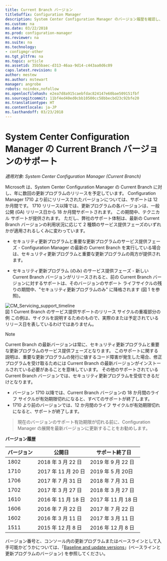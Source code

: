```yaml
---
title: Current Branch バージョン
titleSuffix: Configuration Manager
description: System Center Configuration Manager のバージョン履歴を確認し、提供サービスのフェーズについて説明します。
ms.custom: na
ms.date: 03/22/2018
ms.prod: configuration-manager
ms.reviewer: na
ms.suite: na
ms.technology:
- configmgr-other
ms.tgt_pltfrm: na
ms.topic: article
ms.assetid: 35b5baec-d313-46aa-9d14-c443aa0d6c09
caps.latest.revision: 8
author: mestew
ms.author: mstewart
manager: angrobe
robots: noindex,nofollow
ms.openlocfilehash: e2ea7d8a915caebfdac824147e60bae509151fbf
ms.sourcegitcommit: 11bf4ed40ed0cbb10500cc58bbecbd23c92bfe20
ms.translationtype: HT
ms.contentlocale: ja-JP
ms.lasthandoff: 03/23/2018
---
```

# <a name="support-for-system-center-configuration-manager-current-branch-versions"></a>System Center Configuration Manager の Current Branch バージョンのサポート

*適用対象: System Center Configuration Manager (Current Branch)*

Microsoft は、System Center Configuration Manager の Current Branch に対し、年に数回の更新プログラムのリリースを予定しています。 Configuration Manager 1710 より前にリリースされたバージョンについては、サポートは 12 か月間です。 1710 リリース以降では、更新プログラムの各バージョンは、一般公開 (GA) リリース日から 18 か月間サポートされます。 この期間中、テクニカル サポートが提供されます。 ただし、弊社のサポート体制は、最新の Current Branch バージョンの利用状況に応じて 2 種類のサービス提供フェーズのいずれかが適用されるしくみに変わっています。  

-   セキュリティ更新プログラムと重要な更新プログラムのサービス提供フェーズ - Configuration Manager の最新の Current Branch を実行している場合は、セキュリティ更新プログラムと重要な更新プログラムの両方が提供されます。  

-   セキュリティ更新プログラム (のみ) のサービス提供フェーズ - 新しい Current Branch バージョンがリリースされると、前の Current Branch バージョンに対するサポートは、そのバージョンのサポート ライフサイクルの残りの期間中、"セキュリティ更新プログラムのみ" に降格されます (図 1 を参照)。  

 ![CM&#95;Servicing&#95;support&#95;timeline](media/CM_Servicing_support_timeline1.png "CM_Servicing_support_timeline")  
図 1 Current Branch のサービス提供サポートのリリース サイクルの重複部分の例 この例は、サイクルを説明するためのもので、実際のまたは予定されているリリース日を表しているわけではありません。

> [!NOTE]  
>  Current Branch の最新バージョンは常に、セキュリティ更新プログラムと重要な更新プログラムのサービス提供フェーズとなります。 このサポートに関する説明は、重要な更新プログラムの発行に値するコード障害が発生した場合、修正プログラムを受け取るためには Current Branch の最新バージョンがインストールされている必要があることを意味しています。 その他のサポートされている Current Branch バージョンでは、セキュリティ更新プログラムを受信できるだけとなります。
> - バージョン 1710 以降では、Current Branch バージョンの 18 か月間のライフ サイクルが有効期限切れになると、すべてのサポートが終了します。
> - 1710 より前のバージョンでは、12 か月間のライフ サイクルが有効期限切れになると、サポートが終了します。

> 現在のバージョンのサポート有効期限が切れる前に、Configuration Manager の展開を最新バージョンに更新することをお勧めします。

 **バージョン履歴**  

|バージョン |公開日 |サポート終了日|  
|-------------|-----------------------|----------------------|
|1802|2018 年 3 月 22 日|2019 年 9 月 22 日  
|1710|2017 年 11 月 20 日|2019 年 5 月 20日 |
|1706|2017 年 7 月 31 日|2018 年 7 月 31 日|
|1702|2017 年 3 月 27 日|2018 年 3 月 27 日|
|1610|2016 年 11 月 18 日|2017 年 11 月 18 日|
|1606|2016 年 7 月 22 日| 2017 年 7 月 22 日|
|1602|2016 年 3 月 11 日|2017 年 3 月 11 日|
|1511|2015 年 12 月 8 日|2016 年 12 月 8 日|  




バージョン番号と、コンソール内の更新プログラムまたはベースラインとして入手可能かどうかについては、「[Baseline and update versions](/sccm/core/servers/manage/updates#a-namebkmkbaselinesa-baseline-and-update-versions)」(ベースラインと更新プログラムのバージョン) を参照してください。
